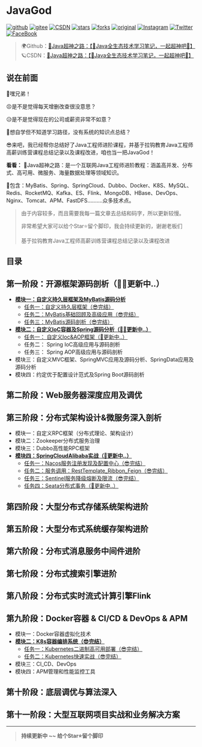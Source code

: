 # JavaGod

[![github](https://badgen.net/badge/⭐/GitHub/blue)](https://github.com/EayonLee/JavaGod)
[![gitee](https://badgen.net/badge/⭐/Gitee/blue)](https://gitee.com/eayonlee)
[![CSDN](https://badgen.net/badge/⭐/CSDN/blue)](https://blog.csdn.net/qq_20492277/article/details/114269863)
[![stars](https://badgen.net/github/stars/EayonLee/JavaGod)](https://github.com/EayonLee/JavaGod)
[![forks](https://badgen.net/github/forks/EayonLee/JavaGod)](https://github.com/EayonLee/JavaGod)
[![original](https://badgen.net/badge/original/EayonLee/orange)](https://github.com/EayonLee/JavaGod)
[![Instagram](https://badgen.net/badge/Instagram/eayon.lee/cyan)](https://www.instagram.com/eayon.lee/)
[![Twitter](https://badgen.net/badge/Twitter/EayonLeee/cyan)](https://twitter.com/EayonLeee)
[![FaceBook](https://badgen.net/badge/FaceBook/EayonLee/cyan)](https://www.facebook.com/)

>🌍Github：[🚀Java超神之路：【🍔Java全生态技术学习笔记，一起超神吧🍔】](https://github.com/EayonLee/JavaGod)<br>
>🪐CSDN：[🚀Java超神之路：【🍔Java全生态技术学习笔记，一起超神吧🍔】](https://blog.csdn.net/qq_20492277/article/details/114269863)



## 说在前面

🙊嘿兄弟！

😣是不是觉得每天增删改查很没意思？

😥是不是觉得现在的公司或薪资非常不如意？

🤑想自学但不知道学习路径，没有系统的知识点总结？

😎来吧，我已经帮你总结好了Java工程师进阶课程，并基于拉钩教育Java工程师高薪训练营课程总结记录以及课程改进，咱也当一把JavaGod！



**看看：**
🚀Java超神之路：是一个互联网Java工程师进阶教程：涵盖高并发、分布式、高可用、微服务、海量数据处理等领域知识。

🚖包含：MyBatis、Spring、SpringCloud、Dubbo、Docker、K8S、MySQL、Redis、RocketMQ、Kafka、ES、Flink、MongoDB、HBase、DevOps、Nginx、Tomcat、APM、FastDFS..........众多技术点。


>由于内容较多，而且需要我每一篇文章去总结和码字，所以更新较慢。
>
>非常希望大家可以给个Star⭐留个脚印，我会持续更新的，谢谢老板们
>
>基于拉钩教育Java工程师高薪训练营课程总结记录以及课程改进



## 目录

## 第一阶段：开源框架源码剖析（🐱‍👤更新中..）
  * [**模块一：自定义持久层框架及MyBatis源码分析**](https://github.com/EayonLee/JavaGod/tree/main/1%E9%98%B6%E6%AE%B5%EF%BC%9A%E5%BC%80%E6%BA%90%E6%A1%86%E6%9E%B6%E6%BA%90%E7%A0%81%E5%89%96%E6%9E%90/01%E6%A8%A1%E5%9D%97%EF%BC%9A%E8%87%AA%E5%AE%9A%E4%B9%89%E6%8C%81%E4%B9%85%E5%B1%82%E6%A1%86%E6%9E%B6%E8%AE%BE%E8%AE%A1%E5%8F%8AMyBatis%E6%BA%90%E7%A0%81%E5%88%86%E6%9E%90(%E5%AE%8C%E7%BB%93))
    * [任务一：自定义持久层框架（😎完结）](https://github.com/EayonLee/JavaGod/tree/main/1%E9%98%B6%E6%AE%B5%EF%BC%9A%E5%BC%80%E6%BA%90%E6%A1%86%E6%9E%B6%E6%BA%90%E7%A0%81%E5%89%96%E6%9E%90/01%E6%A8%A1%E5%9D%97%EF%BC%9A%E8%87%AA%E5%AE%9A%E4%B9%89%E6%8C%81%E4%B9%85%E5%B1%82%E6%A1%86%E6%9E%B6%E8%AE%BE%E8%AE%A1%E5%8F%8AMyBatis%E6%BA%90%E7%A0%81%E5%88%86%E6%9E%90(%E5%AE%8C%E7%BB%93)/01.%E8%87%AA%E5%AE%9A%E4%B9%89%E6%8C%81%E4%B9%85%E5%B1%82%E6%A1%86%E6%9E%B6)
    * [任务二：MyBatis基础回顾及高级应用（😎完结）](https://github.com/EayonLee/JavaGod/tree/main/1%E9%98%B6%E6%AE%B5%EF%BC%9A%E5%BC%80%E6%BA%90%E6%A1%86%E6%9E%B6%E6%BA%90%E7%A0%81%E5%89%96%E6%9E%90/01%E6%A8%A1%E5%9D%97%EF%BC%9A%E8%87%AA%E5%AE%9A%E4%B9%89%E6%8C%81%E4%B9%85%E5%B1%82%E6%A1%86%E6%9E%B6%E8%AE%BE%E8%AE%A1%E5%8F%8AMyBatis%E6%BA%90%E7%A0%81%E5%88%86%E6%9E%90(%E5%AE%8C%E7%BB%93)/02.MyBatis%E5%9F%BA%E7%A1%80%E5%9B%9E%E9%A1%BE%E5%8F%8A%E9%AB%98%E7%BA%A7%E5%BA%94%E7%94%A8)
    * [任务三：MyBatis源码剖析（😎完结）](https://github.com/EayonLee/JavaGod/tree/main/1%E9%98%B6%E6%AE%B5%EF%BC%9A%E5%BC%80%E6%BA%90%E6%A1%86%E6%9E%B6%E6%BA%90%E7%A0%81%E5%89%96%E6%9E%90/01%E6%A8%A1%E5%9D%97%EF%BC%9A%E8%87%AA%E5%AE%9A%E4%B9%89%E6%8C%81%E4%B9%85%E5%B1%82%E6%A1%86%E6%9E%B6%E8%AE%BE%E8%AE%A1%E5%8F%8AMyBatis%E6%BA%90%E7%A0%81%E5%88%86%E6%9E%90(%E5%AE%8C%E7%BB%93)/03.MyBatis%E6%BA%90%E7%A0%81%E5%89%96%E6%9E%90)
  * [**模块二：自定义IoC容器及Spring源码分析（🐱‍👤更新中..）**](https://github.com/EayonLee/JavaGod/tree/main/1%E9%98%B6%E6%AE%B5%EF%BC%9A%E5%BC%80%E6%BA%90%E6%A1%86%E6%9E%B6%E6%BA%90%E7%A0%81%E5%89%96%E6%9E%90/02%E6%A8%A1%E5%9D%97%EF%BC%9A%E8%87%AA%E5%AE%9A%E4%B9%89IoC%E5%AE%B9%E5%99%A8%E8%AE%BE%E8%AE%A1%E5%8F%8ASpring%E6%BA%90%E7%A0%81%E5%88%86%E6%9E%90)
    * [任务一： 自定义Ioc&AOP框架（👾更新中..）]()
    * 任务二： Spring IoC高级应用与源码剖析
    * 任务三： Spring AOP高级应用与源码剖析
  * 模块三：自定义MVC框架、SpringMVC应用及源码分析、SpringData应用及源码分析
  * 模块四：约定优于配置设计范式及Spring Boot源码剖析


## 第二阶段：Web服务器深度应用及调优


## 第三阶段：分布式架构设计&微服务深入剖析
  * 模块一：自定义RPC框架（分布式理论、架构设计）
  * 模块二：Zookeeper分布式服务治理
  * 模块三：Dubbo高性能RPC框架
  * [**模块四：SpringCloudAlibaba实战（👾更新中..）**](https://github.com/EayonLee/JavaGod/tree/main/3%E9%98%B6%E6%AE%B5%EF%BC%9A%E5%88%86%E5%B8%83%E5%BC%8F%E6%9E%B6%E6%9E%84%E8%AE%BE%E8%AE%A1%20%26%20%E5%BE%AE%E6%9C%8D%E5%8A%A1%E6%B7%B1%E5%85%A5/04%E6%A8%A1%E5%9D%97%EF%BC%9ASpringCloudAlibaba%E5%AE%9E%E6%88%98)
  	  * [任务一：Nacos服务注册发现及配置中心（😎完结）](https://github.com/EayonLee/JavaGod/tree/main/3%E9%98%B6%E6%AE%B5%EF%BC%9A%E5%88%86%E5%B8%83%E5%BC%8F%E6%9E%B6%E6%9E%84%E8%AE%BE%E8%AE%A1%20%26%20%E5%BE%AE%E6%9C%8D%E5%8A%A1%E6%B7%B1%E5%85%A5/04%E6%A8%A1%E5%9D%97%EF%BC%9ASpringCloudAlibaba%E5%AE%9E%E6%88%98/01.Nacos%E6%9C%8D%E5%8A%A1%E6%B3%A8%E5%86%8C%E5%8F%91%E7%8E%B0%E5%8F%8A%E9%85%8D%E7%BD%AE%E4%B8%AD%E5%BF%83)
  	  * [任务二：服务调用：RestTemplate_Ribbon_Feign（😎完结）](https://github.com/EayonLee/JavaGod/tree/main/3%E9%98%B6%E6%AE%B5%EF%BC%9A%E5%88%86%E5%B8%83%E5%BC%8F%E6%9E%B6%E6%9E%84%E8%AE%BE%E8%AE%A1%20%26%20%E5%BE%AE%E6%9C%8D%E5%8A%A1%E6%B7%B1%E5%85%A5/04%E6%A8%A1%E5%9D%97%EF%BC%9ASpringCloudAlibaba%E5%AE%9E%E6%88%98/02.%E6%9C%8D%E5%8A%A1%E8%B0%83%E7%94%A8%EF%BC%9ARestTemplate_Ribbon_Feign)
  	  * [任务三：Sentinel服务降级熔断及限流（😎完结）](https://github.com/EayonLee/JavaGod/tree/main/3%E9%98%B6%E6%AE%B5%EF%BC%9A%E5%88%86%E5%B8%83%E5%BC%8F%E6%9E%B6%E6%9E%84%E8%AE%BE%E8%AE%A1%20%26%20%E5%BE%AE%E6%9C%8D%E5%8A%A1%E6%B7%B1%E5%85%A5/04%E6%A8%A1%E5%9D%97%EF%BC%9ASpringCloudAlibaba%E5%AE%9E%E6%88%98/03.Sentinel%E6%9C%8D%E5%8A%A1%E9%99%8D%E7%BA%A7%E7%86%94%E6%96%AD%E5%8F%8A%E9%99%90%E6%B5%81)
  	  * [任务四：Seata分布式事务（👾更新中..）](https://github.com/EayonLee/JavaGod/tree/main/3%E9%98%B6%E6%AE%B5%EF%BC%9A%E5%88%86%E5%B8%83%E5%BC%8F%E6%9E%B6%E6%9E%84%E8%AE%BE%E8%AE%A1%20%26%20%E5%BE%AE%E6%9C%8D%E5%8A%A1%E6%B7%B1%E5%85%A5/04%E6%A8%A1%E5%9D%97%EF%BC%9ASpringCloudAlibaba%E5%AE%9E%E6%88%98/04.Seata%E5%88%86%E5%B8%83%E5%BC%8F%E4%BA%8B%E5%8A%A1)


## 第四阶段：大型分布式存储系统架构进阶


## 第五阶段：大型分布式系统缓存架构进阶


## 第六阶段：分布式消息服务中间件进阶


## 第七阶段：分布式搜索引擎进阶


## 第八阶段：分布式实时流式计算引擎Flink


## 第九阶段：Docker容器 & CI/CD & DevOps & APM
  * 模块一：Docker容器虚拟化技术
  * [**模块二：K8s容器编排系统（😎完结）**](https://github.com/EayonLee/JavaGod/tree/main/9%E9%98%B6%E6%AE%B5%EF%BC%9ADocker%E5%AE%B9%E5%99%A8%20%26%20CICD%20%26%20DevOps%20%26apm)
    * [任务一：Kubernetes二进制高可用部署（😎完结）](https://github.com/EayonLee/JavaGod/tree/main/9%E9%98%B6%E6%AE%B5%EF%BC%9ADocker%E5%AE%B9%E5%99%A8%20%26%20CICD%20%26%20DevOps%20%26apm/02%E6%A8%A1%E5%9D%97%EF%BC%9AK8s%E5%AE%B9%E5%99%A8%E7%BC%96%E6%8E%92%E7%B3%BB%E7%BB%9F/01.%20Kubernetes%E4%BA%8C%E8%BF%9B%E5%88%B6%E9%AB%98%E5%8F%AF%E7%94%A8%E9%83%A8%E7%BD%B2)
    * [任务二：Kubernetes快速实战（😎完结）](https://github.com/EayonLee/JavaGod/tree/main/9%E9%98%B6%E6%AE%B5%EF%BC%9ADocker%E5%AE%B9%E5%99%A8%20%26%20CICD%20%26%20DevOps%20%26apm/02%E6%A8%A1%E5%9D%97%EF%BC%9AK8s%E5%AE%B9%E5%99%A8%E7%BC%96%E6%8E%92%E7%B3%BB%E7%BB%9F/02.%20Kubernetes%E5%BF%AB%E9%80%9F%E5%AE%9E%E6%88%98)
  * 模块三：CI_CD、DevOps
  * 模块四：APM管理和性能监控工具


## 第十阶段：底层调优与算法深入


## 第十一阶段：大型互联网项目实战和业务解决方案

---

>  **持续更新中 ~~ 给个Star⭐留个脚印**